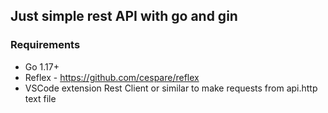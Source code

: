 ## Just simple rest API with go and gin

### Requirements
- Go 1.17+
- Reflex - https://github.com/cespare/reflex
- VSCode extension Rest Client or similar to make requests from api.http text file